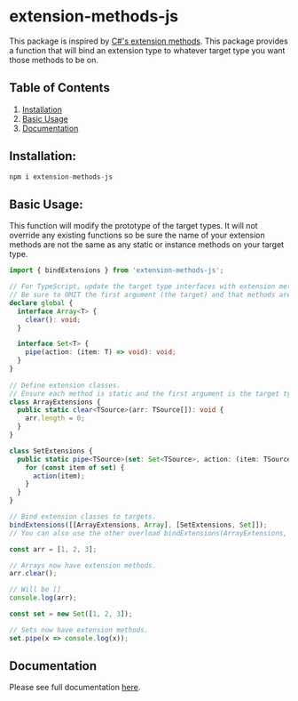 # extension-methods-js

This package is inspired by [C#'s extension methods](https://docs.microsoft.com/en-us/dotnet/csharp/programming-guide/classes-and-structs/extension-methods).
This package provides a function that will bind an extension type to whatever target type you want those methods to be on.

## Table of Contents

1. [Installation](#installation)
2. [Basic Usage](#basic-usage)
3. [Documentation](#documentation)

## Installation:

```typescript
npm i extension-methods-js
```

## Basic Usage:

This function will modify the prototype of the target types. It will not override any existing functions so be sure the name of your extension methods are not the same as any static or instance methods on your target type.

```typescript
import { bindExtensions } from 'extension-methods-js';

// For TypeScript, update the target type interfaces with extension methods.
// Be sure to OMIT the first argument (the target) and that methods are NOT static.
declare global {
  interface Array<T> {
    clear(): void;
  }

  interface Set<T> {
    pipe(action: (item: T) => void): void;
  }
}
 
// Define extension classes.
// Ensure each method is static and the first argument is the target type.
class ArrayExtensions {
  public static clear<TSource>(arr: TSource[]): void {
    arr.length = 0;
  }
}

class SetExtensions {
  public static pipe<TSource>(set: Set<TSource>, action: (item: TSource) => void): void {
    for (const item of set) {
      action(item);
    }
  }
}

// Bind extension classes to targets.
bindExtensions([[ArrayExtensions, Array], [SetExtensions, Set]]);
// You can also use the other overload bindExtensions(ArrayExtensions, Array) if you only have one extension class.

const arr = [1, 2, 3];

// Arrays now have extension methods.
arr.clear();

// Will be []
console.log(arr);

const set = new Set([1, 2, 3]);

// Sets now have extension methods.
set.pipe(x => console.log(x));
```

## Documentation

Please see full documentation [here](https://rob893.github.io/extension-methods-js/).